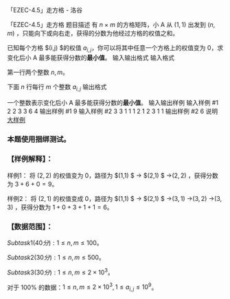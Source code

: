



「EZEC-4.5」走方格 - 洛谷














「EZEC-4.5」走方格
题目描述
有 $n\times m$ 的方格矩阵，小 A 从 $(1,1)$ 出发到 $(n,m)$ ，只能向下或向右走，获得的分数为他经过方格的权值之和。

已知每个方格 $(i,j) $的权值 $a_{i,j}$，你可以将其中任意一个方格上的权值变为 $0$，求变化后小 A 最多能获得分数的**最小值**。
输入输出格式
输入格式

第一行两个整数 $n,m$。

下面 $n$ 行每行 $m$ 个整数 $a_{i,j}$
输出格式

一个整数表示变化后小 A 最多能获得分数的**最小值**。
输入输出样例
输入样例 #1
2 2
3 3 
6 4
输出样例 #1
9
输入样例 #2
3 3
1 1 1
2 1 2
3 1 1
输出样例 #2
6
说明
[大样例](https://www.luogu.com.cn/paste/aeqswjyj)

### 本题使用捆绑测试。

### 【样例解释】：

样例1： 将 $(2,2)$ 的权值变为 $0$，路径为 $(1,1) $ -> $(2,1) $ ->$(2,2)$ ，获得分数为 $3+6+0=9$。

样例2： 将 $(2,1)$ 的权值变成 $0$，路径为 $(1,1) $ -> $(2,1) $ ->$(3,1)$  ->$(3,2)$  ->$(3,3)$ ，获得分数为 $1+0+3+1+1=6$。

### 【数据范围】：

$Subtask1(40分):1\le n,m \le 100$。

$Subtask2(30分):1\le n,m \le 500$。

$Subtask3(30分):1\le n,m \le 2 \times 10^3$。

对于 $100\%$ 的数据：$1\le n,m\le 2\times 10^3,1\le a_{i,j} \le 10^9$。






